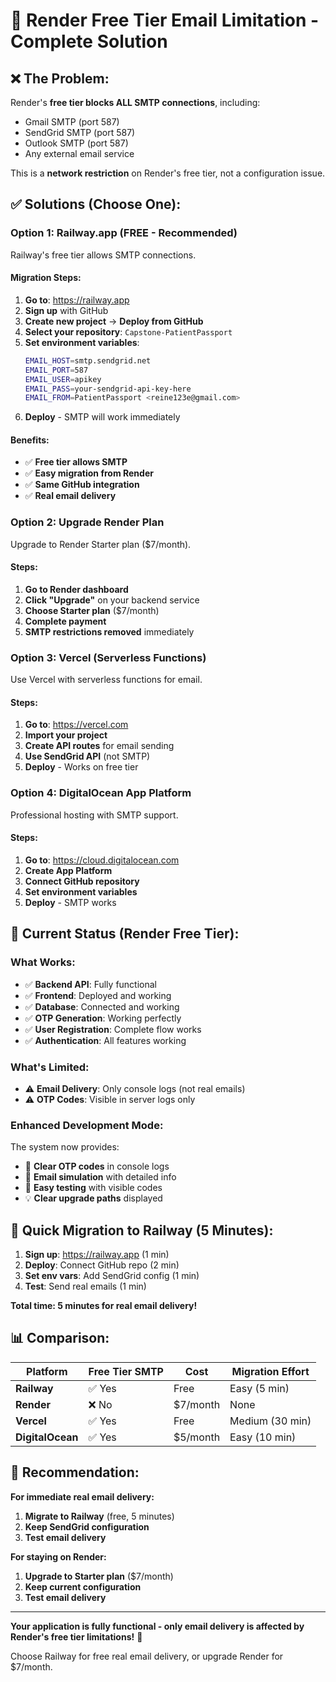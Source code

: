 # 🚨 Render Free Tier Email Limitation - Complete Solution

## ❌ **The Problem:**
Render's **free tier blocks ALL SMTP connections**, including:
- Gmail SMTP (port 587)
- SendGrid SMTP (port 587)
- Outlook SMTP (port 587)
- Any external email service

This is a **network restriction** on Render's free tier, not a configuration issue.

## ✅ **Solutions (Choose One):**

### **Option 1: Railway.app (FREE - Recommended)**
Railway's free tier allows SMTP connections.

#### **Migration Steps:**
1. **Go to**: https://railway.app
2. **Sign up** with GitHub
3. **Create new project** → **Deploy from GitHub**
4. **Select your repository**: `Capstone-PatientPassport`
5. **Set environment variables**:
   ```bash
   EMAIL_HOST=smtp.sendgrid.net
   EMAIL_PORT=587
   EMAIL_USER=apikey
   EMAIL_PASS=your-sendgrid-api-key-here
   EMAIL_FROM=PatientPassport <reine123e@gmail.com>
   ```
6. **Deploy** - SMTP will work immediately

#### **Benefits:**
- ✅ **Free tier allows SMTP**
- ✅ **Easy migration from Render**
- ✅ **Same GitHub integration**
- ✅ **Real email delivery**

### **Option 2: Upgrade Render Plan**
Upgrade to Render Starter plan ($7/month).

#### **Steps:**
1. **Go to Render dashboard**
2. **Click "Upgrade"** on your backend service
3. **Choose Starter plan** ($7/month)
4. **Complete payment**
5. **SMTP restrictions removed** immediately

### **Option 3: Vercel (Serverless Functions)**
Use Vercel with serverless functions for email.

#### **Steps:**
1. **Go to**: https://vercel.com
2. **Import your project**
3. **Create API routes** for email sending
4. **Use SendGrid API** (not SMTP)
5. **Deploy** - Works on free tier

### **Option 4: DigitalOcean App Platform**
Professional hosting with SMTP support.

#### **Steps:**
1. **Go to**: https://cloud.digitalocean.com
2. **Create App Platform**
3. **Connect GitHub repository**
4. **Set environment variables**
5. **Deploy** - SMTP works

## 🎯 **Current Status (Render Free Tier):**

### **What Works:**
- ✅ **Backend API**: Fully functional
- ✅ **Frontend**: Deployed and working
- ✅ **Database**: Connected and working
- ✅ **OTP Generation**: Working perfectly
- ✅ **User Registration**: Complete flow works
- ✅ **Authentication**: All features working

### **What's Limited:**
- ⚠️ **Email Delivery**: Only console logs (not real emails)
- ⚠️ **OTP Codes**: Visible in server logs only

### **Enhanced Development Mode:**
The system now provides:
- 🔐 **Clear OTP codes** in console logs
- 📧 **Email simulation** with detailed info
- 🎯 **Easy testing** with visible codes
- 💡 **Clear upgrade paths** displayed

## 🚀 **Quick Migration to Railway (5 Minutes):**

1. **Sign up**: https://railway.app (1 min)
2. **Deploy**: Connect GitHub repo (2 min)
3. **Set env vars**: Add SendGrid config (1 min)
4. **Test**: Send real emails (1 min)

**Total time: 5 minutes for real email delivery!**

## 📊 **Comparison:**

| Platform | Free Tier SMTP | Cost | Migration Effort |
|----------|----------------|------|------------------|
| **Railway** | ✅ Yes | Free | Easy (5 min) |
| **Render** | ❌ No | $7/month | None |
| **Vercel** | ✅ Yes | Free | Medium (30 min) |
| **DigitalOcean** | ✅ Yes | $5/month | Easy (10 min) |

## 🎯 **Recommendation:**

**For immediate real email delivery:**
1. **Migrate to Railway** (free, 5 minutes)
2. **Keep SendGrid configuration**
3. **Test email delivery**

**For staying on Render:**
1. **Upgrade to Starter plan** ($7/month)
2. **Keep current configuration**
3. **Test email delivery**

---

**Your application is fully functional - only email delivery is affected by Render's free tier limitations!** 🚀

Choose Railway for free real email delivery, or upgrade Render for $7/month.